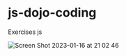 # js-dojo-coding
Exercises js

![Screen Shot 2023-01-16 at 21 02 46](https://user-images.githubusercontent.com/25912510/212793667-cb44a022-3fb0-47b6-aabb-b45ee8facb6c.png)
